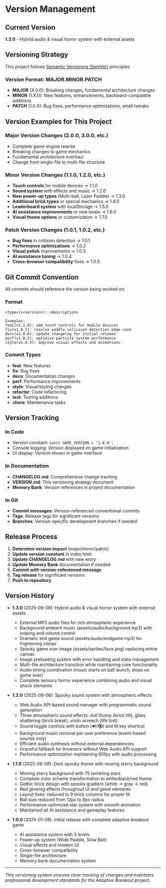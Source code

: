 # Version Management

## Current Version
**1.3.0** - Hybrid audio & visual horror system with external assets

## Versioning Strategy

This project follows [Semantic Versioning (SemVer)](https://semver.org/) principles:

### Version Format: MAJOR.MINOR.PATCH

- **MAJOR** (X.0.0): Breaking changes, fundamental architecture changes
- **MINOR** (1.X.0): New features, enhancements, backward-compatible additions
- **PATCH** (1.0.X): Bug fixes, performance optimizations, small tweaks

## Version Examples for This Project

### Major Version Changes (2.0.0, 3.0.0, etc.)
- Complete game engine rewrite
- Breaking changes to game mechanics
- Fundamental architecture overhaul
- Change from single-file to multi-file structure

### Minor Version Changes (1.1.0, 1.2.0, etc.)
- **Touch controls** for mobile devices → 1.1.0
- **Sound system** with effects and music → 1.2.0
- **New power-up types** (Multi-ball, Laser Paddle) → 1.3.0
- **Additional brick types** or special mechanics → 1.4.0
- **Leaderboard system** with localStorage → 1.5.0
- **AI assistance improvements** or new levels → 1.6.0
- **Visual theme options** or customization → 1.7.0

### Patch Version Changes (1.0.1, 1.0.2, etc.)
- **Bug fixes** in collision detection → 1.0.1
- **Performance optimizations** → 1.0.2
- **Visual polish** improvements → 1.0.3
- **AI assistance tuning** → 1.0.4
- **Cross-browser compatibility** fixes → 1.0.5

## Git Commit Convention

All commits should reference the version being worked on:

### Format
```
<type>(v<version>): <description>

Examples:
feat(v1.1.0): add touch controls for mobile devices
fix(v1.0.1): resolve paddle collision detection edge case
docs(v1.0.0): update changelog for initial release
perf(v1.0.2): optimize particle system performance
style(v1.0.3): improve visual effects and animations
```

### Commit Types
- **feat**: New features
- **fix**: Bug fixes
- **docs**: Documentation changes
- **perf**: Performance improvements
- **style**: Visual/styling changes
- **refactor**: Code refactoring
- **test**: Testing additions
- **chore**: Maintenance tasks

## Version Tracking

### In Code
- Version constant: `const GAME_VERSION = '1.0.0';`
- Console logging: Version displayed on game initialization
- UI display: Version shown in game interface

### In Documentation
- **CHANGELOG.md**: Comprehensive change tracking
- **VERSION.md**: This versioning strategy document
- **Memory Bank**: Version references in project documentation

### In Git
- **Commit messages**: Version-referenced conventional commits
- **Tags**: Release tags for significant versions
- **Branches**: Version-specific development branches if needed

## Release Process

1. **Determine version impact** (major/minor/patch)
2. **Update version constant** in index.html
3. **Update CHANGELOG.md** with new entry
4. **Update Memory Bank** documentation if needed
5. **Commit with version-referenced message**
6. **Tag release** for significant versions
7. **Push to repository**

## Version History

- **1.3.0** (2025-08-08): Hybrid audio & visual horror system with external assets
  - External MP3 audio files for rich atmospheric experience
  - Background ambient music (assets/audio/background.mp3) with looping and volume control
  - Dramatic end game sound (assets/audio/endgame.mp3) for frightening climax
  - Spooky game over image (assets/sprites/face.png) replacing entire canvas
  - Image preloading system with error handling and state management
  - Multi-file architecture transition while maintaining core functionality
  - Audio timing coordination (music starts on ball launch, stops on game over)
  - Complete sensory horror experience combining audio and visual shock elements

- **1.2.0** (2025-08-08): Spooky sound system with atmospheric effects
  - Web Audio API-based sound manager with programmatic sound generation
  - Three atmospheric sound effects: dull thump (brick hit), glass shattering (brick break), violin screech (life lost)
  - Sound toggle controls with button (🔊/🔇) and M key shortcut
  - Background music removal per user preference (event-based sounds only)
  - Efficient audio synthesis without external dependencies
  - Graceful fallback for browsers without Web Audio API support
  - Performance optimization maintaining 60fps with audio processing

- **1.1.0** (2025-08-08): Dark spooky theme with moving starry background
  - Moving starry background with 75 twinkling stars
  - Complete color scheme transformation to white/black/red theme
  - Gothic brick design with spooky gradient (white → gray → red)
  - Red glowing effects throughout UI and game elements
  - Layout fixes: reduced to 9 brick columns for proper fit
  - Ball size reduced from 12px to 8px radius
  - Performance-optimized star system with smooth animation
  - Maintained all AI assistance and gameplay features

- **1.0.0** (2025-01-08): Initial release with complete adaptive breakout game
  - AI assistance system with 3 levels
  - Power-up system (Wide Paddle, Slow Ball)
  - Visual effects and modern UI
  - Cross-browser compatibility
  - Single-file architecture
  - Memory bank documentation system

---

*This versioning system ensures clear tracking of changes and maintains professional development standards for the Adaptive Breakout project.*
